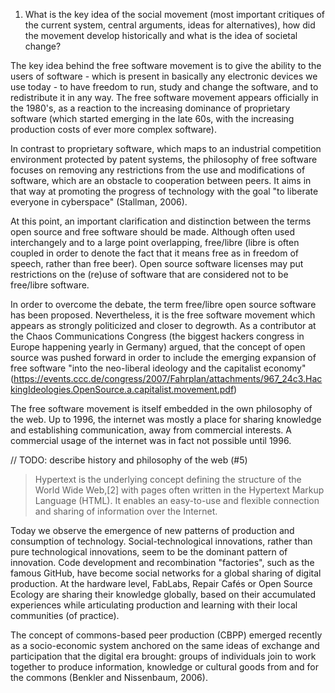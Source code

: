 1. What is the key idea of the social movement (most important critiques of the current system, central arguments, ideas for alternatives), how did the movement develop historically and what is the idea of societal change?

The key idea behind the free software movement is to give the ability to the users of software - which is present in basically any electronic devices we use today - to have freedom to run, study and change the software, and to redistribute it in any way. The free software movement appears officially in the 1980's, as a reaction to the increasing dominance of proprietary software (which started emerging in the late 60s, with the increasing production costs of ever more complex software).

In contrast to proprietary software, which maps to an industrial competition environment protected by patent systems, the philosophy of free software focuses on removing any restrictions from the use and modifications of software, which are an obstacle to cooperation between peers. It aims in that way at promoting the progress of technology with the goal "to liberate everyone in cyberspace" (Stallman, 2006).

At this point, an important clarification and distinction between the terms open source and free software should be made. Although often used interchangely and to a large point overlapping, free/libre (libre is often coupled in order to denote the fact that it means free as in freedom of speech, rather than free beer). Open source software licenses may put restrictions on the (re)use of software that are considered not to be free/libre software. 

In order to overcome the debate, the term free/libre open source software has been proposed. Nevertheless, it is the free software movement which appears as strongly politicized and closer to degrowth. As a contributor at the Chaos Communications Congress (the biggest hackers congress in Europe happening yearly in Germany) argued, that the concept of open source was pushed forward in order to include the emerging expansion of free software "into the neo-liberal ideology and the capitalist economy" (https://events.ccc.de/congress/2007/Fahrplan/attachments/967_24c3.HackingIdeologies.OpenSource.a.capitalist.movement.pdf)

The free software movement is itself embedded in the own philosophy of the web. Up to 1996, the internet was mostly a place for sharing knowledge and establishing communication, away from commercial interests. A commercial usage of the internet was in fact not possible until 1996.

// TODO: describe history and philosophy of the web (#5)
> Hypertext is the underlying concept defining the structure of the World Wide Web,[2] with pages often written in the Hypertext Markup Language (HTML). It enables an easy-to-use and flexible connection and sharing of information over the Internet.

Today we observe the emergence of new patterns of production and consumption of technology. Social-technological innovations, rather than pure technological innovations, seem to be the dominant pattern of innovation. Code development and recombination "factories", such as the famous GitHub, have become social networks for a global sharing of digital production. At the hardware level, FabLabs, Repair Cafés or Open Source Ecology are sharing their knowledge globally, based on their accumulated experiences while articulating production and learning with their local communities (of practice).

The concept of commons-based peer production (CBPP) emerged recently as a socio-economic system anchored on the same ideas of exchange and participation that the digital era brought: groups of individuals join to work together to produce information, knowledge or cultural goods from and for the commons (Benkler and Nissenbaum, 2006).
